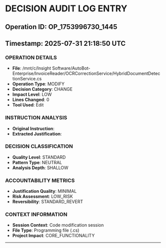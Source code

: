 # DECISION AUDIT LOG ENTRY
## Operation ID: OP_1753996730_1445
## Timestamp: 2025-07-31 21:18:50 UTC

### OPERATION DETAILS
- **File**: /mnt/c/Insight Software/AutoBot-Enterprise/InvoiceReader/OCRCorrectionService/HybridDocumentDetectionService.cs
- **Operation Type**: MODIFY
- **Decision Category**: CHANGE
- **Impact Level**: LOW
- **Lines Changed**: 0
- **Tool Used**: Edit

### INSTRUCTION ANALYSIS
- **Original Instruction**: 
- **Extracted Justification**: 

### DECISION CLASSIFICATION
- **Quality Level**: STANDARD
- **Pattern Type**: NEUTRAL
- **Analysis Depth**: SHALLOW

### ACCOUNTABILITY METRICS
- **Justification Quality**: MINIMAL
- **Risk Assessment**: LOW_RISK
- **Reversibility**: STANDARD_REVERT

### CONTEXT INFORMATION
- **Session Context**: Code modification session
- **File Type**: Programming file (.cs)
- **Project Impact**: CORE_FUNCTIONALITY

---
